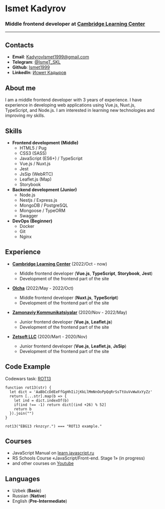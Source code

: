 # __Ismet Kadyrov__

### Middle frontend developer at [Cambridge Learning Center](https://cambridgeonline.uz/)

***

## __Contacts__
* __Email__: [KadyrovIsmet1999@gmail.com](mailto:KadyrovIsmet1999@gmail.com)
* __Telegram__: [@IsmeT_SKL](https://t.me/IsmeT_SKL)
* __Github__: [Ismet1999](https://github.com/Ismet1999)
* __LinkedIn__: [Исмет Кадыров](https://www.linkedin.com/in/%D0%B8%D1%81%D0%BC%D0%B5%D1%82-%D0%BA%D0%B0%D0%B4%D1%8B%D1%80%D0%BE%D0%B2-3ab8541b8/)

## About me
I am a middle frontend developer with 3 years of experience. I have experience in developing web applications using Vue.js, Nuxt.js, TypeScript, and Node.js. I am interested in learning new technologies and improving my skills. 

## __Skills__
* __Frontend development (Middle)__
    * HTML5 / Pug
    * CSS3 (SASS)
    * JavaScript (ES6+) / TypeScript
    * Vue.js / Nuxt.js
    * Jest
    * JsSip (WebRTC)
    * Leaflet.js (Map)
    * Storybook
* __Backend development (Junior)__
    * Node.js
    * Nestjs / Express.js
    * MongoDB / PostgreSQL
    * Mongoose / TypeORM
    * Swagger 
* __DevOps (Beginner)__
    * Docker
    * Git
    * Nginx

## __Experience__
* [__Cambridge Learning Center__](https://cambridgeonline.uz/) (2022/Oct - now)
    * Middle frontend developer (__Vue.js__, __TypeScript__, __Storybook__, __Jest__)
    * Development of the frontend part of the site

* [__Olcha__](https://Olcha.uz/) (2022/May - 2022/Oct)
    * Middle frontend developer (__Nuxt.js__, __TypeScript__)
    * Development of the frontend part of the site

* [__Zamonaviy Kommunikatsiyalar__](https://zk.uz/) (2020/Nov - 2022/May)
    * Junior frontend developer (__Vue.js__, __Leaflet.js__)
    * Development of the frontend part of the site

* [__Zetsoft LLC__](https://zetsoft.uz/) (2020/Mart - 2020/Nov)
    * Junior frontend developer (__Vue.js__, __Leaflet.js__, __JsSip__)
    * Development of the frontend part of the site


## __Code Example__
Codewars task: [ROT13](https://www.codewars.com/kata/530e15517bc88ac656000716/javascript)
```
function rot13(str) {
  let dict = 'AaBbCcDdEeFfGgHhIiJjKkLlMmNnOoPpQqRrSsTtUuVvWwXxYyZz'
  return [...str].map(b => {
    let ind = dict.indexOf(b) 
    if(ind !== -1) return dict[(ind +26) % 52]
    return b
  }).join("")
}

rot13("EBG13 rknzcyr.") === "ROT13 example." 
```


## Courses
* JavaScript Manual on [learn.javascript.ru](https://learn.javascript.ru/)
* RS Schools Course «JavaScript/Front-end. Stage 1» (in progress)
* and other courses on [Youtube](https://www.youtube.com/)

## Languages
* Uzbek (__Basic__)
* Russian (__Native__)
* English (__Pre-Intermediate__)


